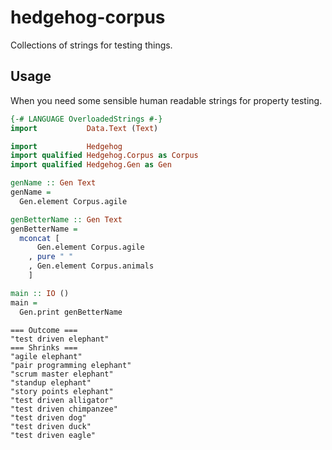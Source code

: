 # hedgehog-corpus

Collections of strings for testing things.

## Usage

When you need some sensible human readable strings for property testing.

``` haskell
{-# LANGUAGE OverloadedStrings #-}
import           Data.Text (Text)

import           Hedgehog
import qualified Hedgehog.Corpus as Corpus
import qualified Hedgehog.Gen as Gen

genName :: Gen Text
genName =
  Gen.element Corpus.agile

genBetterName :: Gen Text
genBetterName =
  mconcat [
      Gen.element Corpus.agile
    , pure " "
    , Gen.element Corpus.animals
    ]

main :: IO ()
main =
  Gen.print genBetterName
```

```
=== Outcome ===
"test driven elephant"
=== Shrinks ===
"agile elephant"
"pair programming elephant"
"scrum master elephant"
"standup elephant"
"story points elephant"
"test driven alligator"
"test driven chimpanzee"
"test driven dog"
"test driven duck"
"test driven eagle"
```
